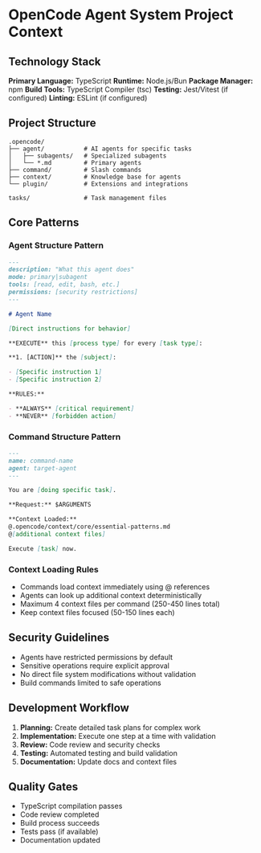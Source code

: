 # OpenCode Agent System Project Context

## Technology Stack

**Primary Language:** TypeScript
**Runtime:** Node.js/Bun
**Package Manager:** npm
**Build Tools:** TypeScript Compiler (tsc)
**Testing:** Jest/Vitest (if configured)
**Linting:** ESLint (if configured)

## Project Structure

```
.opencode/
├── agent/           # AI agents for specific tasks
│   ├── subagents/   # Specialized subagents
│   └── *.md         # Primary agents
├── command/         # Slash commands
├── context/         # Knowledge base for agents
└── plugin/          # Extensions and integrations

tasks/               # Task management files
```

## Core Patterns

### Agent Structure Pattern

```markdown
---
description: "What this agent does"
mode: primary|subagent
tools: [read, edit, bash, etc.]
permissions: [security restrictions]
---

# Agent Name

[Direct instructions for behavior]

**EXECUTE** this [process type] for every [task type]:

**1. [ACTION]** the [subject]:

- [Specific instruction 1]
- [Specific instruction 2]

**RULES:**

- **ALWAYS** [critical requirement]
- **NEVER** [forbidden action]
```

### Command Structure Pattern

```markdown
---
name: command-name
agent: target-agent
---

You are [doing specific task].

**Request:** $ARGUMENTS

**Context Loaded:**
@.opencode/context/core/essential-patterns.md
@[additional context files]

Execute [task] now.
```

### Context Loading Rules

- Commands load context immediately using @ references
- Agents can look up additional context deterministically
- Maximum 4 context files per command (250-450 lines total)
- Keep context files focused (50-150 lines each)

## Security Guidelines

- Agents have restricted permissions by default
- Sensitive operations require explicit approval
- No direct file system modifications without validation
- Build commands limited to safe operations

## Development Workflow

1. **Planning:** Create detailed task plans for complex work
2. **Implementation:** Execute one step at a time with validation
3. **Review:** Code review and security checks
4. **Testing:** Automated testing and build validation
5. **Documentation:** Update docs and context files

## Quality Gates

- TypeScript compilation passes
- Code review completed
- Build process succeeds
- Tests pass (if available)
- Documentation updated
